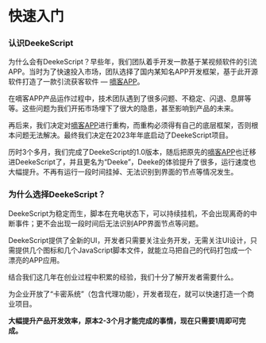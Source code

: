 
# 快速入门

### 认识DeekeScript

为什么会有DeekeScript？早些年，我们团队着手开发一款基于某视频软件的引流APP。当时为了快速投入市场，团队选择了国内某知名APP开发框架，基于此开源软件打造了一款引流获客软件 — <a target="_blank" href="https://gitee.com/miniphper/ad-dke">嘀客APP</a>。

在嘀客APP产品运作过程中，技术团队遇到了很多问题、不稳定、闪退、息屏等等。这些问题为我们开拓市场埋下了很大的隐患，甚至影响到产品的未来。

再后来，我们决定对<a target="_blank" href="https://gitee.com/miniphper/ad-dke">嘀客APP</a>进行重构，而重构必须得有自己的底层框架，否则根本问题无法解决。最终我们决定在2023年年底启动了DeekeScript项目。

历时3个多月，我们完成了DeekeScript的1.0版本，随后把原先的<a target="_blank" href="https://gitee.com/miniphper/ad-dke">嘀客APP</a>也迁移进DeekeScript了，并且更名为“Deeke”，Deeke的体验提升了很多，运行速度也大幅提升。不再有运行一段时间挂掉、无法识别到界面的节点等情况发生。

### 为什么选择DeekeScript？

DeekeScript为稳定而生，脚本在充电状态下，可以持续挂机，不会出现离奇的中断事件；更不会出现一段时间后无法识别APP界面节点等问题。

DeekeScript提供了全新的UI，开发者只需要关注业务开发，无需关注UI设计，只需提供几个图标和几个JavaScript脚本文件，就能立马把自己的代码打包成一个漂亮的APP应用。

结合我们这几年在创业过程中积累的经验，我们十分了解开发者需要什么。

为企业开放了“卡密系统”（包含代理功能），开发者现在，就可以快速打造一个商业项目。

<strong>大幅提升产品开发效率，原本2-3个月才能完成的事情，现在只需要1周即可完成。</strong>
